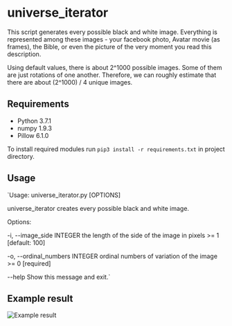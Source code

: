 # universe_iterator

This script generates every possible black and white image. Everything is represented among these images - your facebook photo, Avatar movie (as frames), the Bible, or even the picture of the very moment you read this description.

Using default values, there is about 2^1000 possible images. Some of them are just rotations of one another. Therefore, we can roughly estimate that there are about (2^1000) / 4 unique images.

## Requirements

- Python 3.7.1
- numpy 1.9.3
- Pillow 6.1.0

To install required modules run `pip3 install -r requirements.txt` in project directory.

## Usage

`Usage: universe_iterator.py [OPTIONS]

universe_iterator creates every possible black and white image.

Options:

  -i, --image_side INTEGER       the length of the side of the image in pixels >= 1  [default: 100]
                                 
  -o, --ordinal_numbers INTEGER  ordinal numbers of variation of the image >= 0  [required]
                                 
  --help                         Show this message and exit.`

## Example result

![Example result]()
